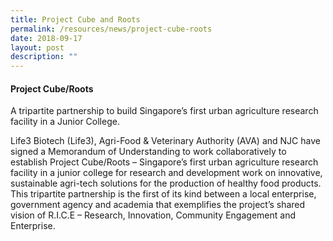 ```yaml
---
title: Project Cube and Roots
permalink: /resources/news/project-cube-roots
date: 2018-09-17
layout: post
description: ""
---
```

#### Project Cube/Roots

A tripartite partnership to build Singapore’s first urban agriculture research facility in a Junior College.

Life3 Biotech (Life3), Agri-Food & Veterinary Authority (AVA) and NJC have signed a Memorandum of Understanding to work collaboratively to establish Project Cube/Roots – Singapore’s first urban agriculture research facility in a junior college for research and development work on innovative, sustainable agri-tech solutions for the production of healthy food products. This tripartite partnership is the first of its kind between a local enterprise, government agency and academia that exemplifies the project’s shared vision of R.I.C.E – Research, Innovation, Community Engagement and Enterprise.